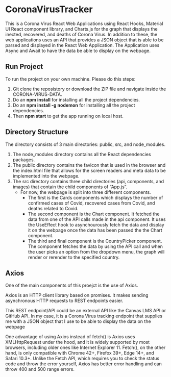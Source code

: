 # CoronaVirusTracker

This is a Corona Virus React Web Applications using React Hooks, Material UI React component library, and Charts.js for the graph that displays the inected, recovered, and deaths of Corona Virus. In addition to these, the web applications uses an API that provides a JSON object that is able to be parsed and displayed in the React Web Application. The Application uses Async and Await to have the data be able to display on the webpage. 

## Run Project

To run the project on your own machine. Please do this steps:
1. Git clone the reposistory or download the ZIP file and navigate inside the CORONA-VIRUS-DATA.
2. Do an **npm install** for installing all the project dependencies.
3. Do an **npm install -g nodemon** for installing all the project dependencies.
4. Then **npm start** to get the app running on local host.

## Directory Structure

The directory consists of 3 main directories: public, src, and node_modules. 
1. The node_modules directory contains all the React dependencies packages.
2. The public directory contains the favicon that is used in the browser and the index.html file that allows for the screen readers and meta data to be implemented into the webpage.
3. The src directory contains three child directories (api, components, and images) that contain the child components of “App.js”. 
    * For now, the webpage is split into three different components. 
        * The first is the Cards components which displays the number of confirmed cases of Covid, recovered cases from Covid, and deaths related to Covid. 
        * The second component is the Chart component. It fetched the data from one of the API calls made in the api component. It uses the UseEffect hook to asynchourously fetch the data and display it on the webpage once the data has been passed the the Chart component. 
        * The third and final component is the CountryPicker component. The component fetches the data by using the API call and when the user picks an option from the dropdown menu, the graph will render or rerender to the specified country. 

## Axios

One of the main components of this proejct is the use of Axios. 


Axios is an HTTP client library based on promises. It makes sending asynchronous HTTP requests to REST endpoints easier.

This REST endpoint/API could be an external API like the Canvas LMS API or GitHub API. In my case, it is a Corona Virus tracking endpoint that supplies me with a JSON object that I use to be able to display the data on the webpage

One advantage of using Axios instead of fetch() is Axios uses XMLHttpRequest under the hood, and it is widely supported by most browsers, including older ones like Internet Explorer 11. Fetch(), on the other hand, is only compatible with Chrome 42+, Firefox 39+, Edge 14+, and Safari 10.3+. Unlike the Fetch API, which requires you to check the status code and throw the error yourself, Axios has better error handling and can throw 400 and 500 range errors.


